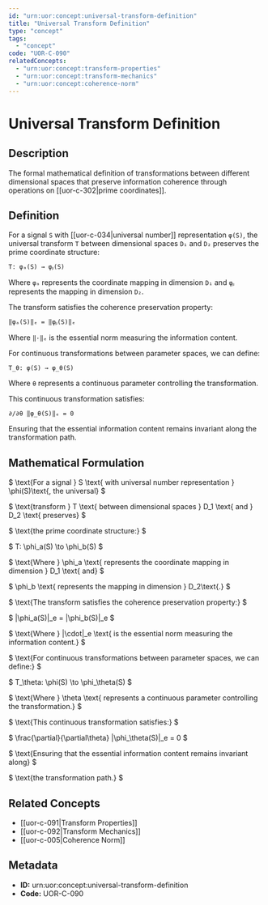 ```yaml
---
id: "urn:uor:concept:universal-transform-definition"
title: "Universal Transform Definition"
type: "concept"
tags:
  - "concept"
code: "UOR-C-090"
relatedConcepts:
  - "urn:uor:concept:transform-properties"
  - "urn:uor:concept:transform-mechanics"
  - "urn:uor:concept:coherence-norm"
---
```


# Universal Transform Definition

## Description

The formal mathematical definition of transformations between different dimensional spaces that preserve information coherence through operations on [[uor-c-302|prime coordinates]].

## Definition

For a signal `S` with [[uor-c-034|universal number]] representation `φ(S)`, the universal transform `T` between dimensional spaces `D₁` and `D₂` preserves the prime coordinate structure:

`T: φₐ(S) → φᵦ(S)`

Where `φₐ` represents the coordinate mapping in dimension `D₁` and `φᵦ` represents the mapping in dimension `D₂`.

The transform satisfies the coherence preservation property:

`‖φₐ(S)‖ₑ = ‖φᵦ(S)‖ₑ`

Where `‖·‖ₑ` is the essential norm measuring the information content.

For continuous transformations between parameter spaces, we can define:

`T_θ: φ(S) → φ_θ(S)`

Where `θ` represents a continuous parameter controlling the transformation.

This continuous transformation satisfies:

`∂/∂θ ‖φ_θ(S)‖ₑ = 0`

Ensuring that the essential information content remains invariant along the transformation path.

## Mathematical Formulation

$
\text{For a signal } S \text{ with universal number representation } \phi(S)\text{, the universal}
$

$
\text{transform } T \text{ between dimensional spaces } D_1 \text{ and } D_2 \text{ preserves}
$

$
\text{the prime coordinate structure:}
$

$
T: \phi_a(S) \to \phi_b(S)
$

$
\text{Where } \phi_a \text{ represents the coordinate mapping in dimension } D_1 \text{ and}
$

$
\phi_b \text{ represents the mapping in dimension } D_2\text{.}
$

$
\text{The transform satisfies the coherence preservation property:}
$

$
\|\phi_a(S)\|_e = \|\phi_b(S)\|_e
$

$
\text{Where } \|\cdot\|_e \text{ is the essential norm measuring the information content.}
$

$
\text{For continuous transformations between parameter spaces, we can define:}
$

$
T_\theta: \phi(S) \to \phi_\theta(S)
$

$
\text{Where } \theta \text{ represents a continuous parameter controlling the transformation.}
$

$
\text{This continuous transformation satisfies:}
$

$
\frac{\partial}{\partial\theta} \|\phi_\theta(S)\|_e = 0
$

$
\text{Ensuring that the essential information content remains invariant along}
$

$
\text{the transformation path.}
$

## Related Concepts

- [[uor-c-091|Transform Properties]]
- [[uor-c-092|Transform Mechanics]]
- [[uor-c-005|Coherence Norm]]

## Metadata

- **ID:** urn:uor:concept:universal-transform-definition
- **Code:** UOR-C-090
